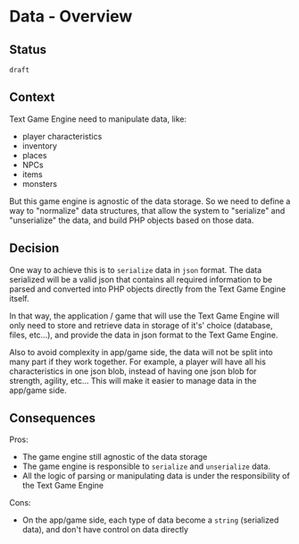 # Data - Overview

## Status

`draft`

## Context

Text Game Engine need to manipulate data, like:
- player characteristics
- inventory
- places
- NPCs
- items
- monsters

But this game engine is agnostic of the data storage. So we need to define a way to "normalize" data structures,
that allow the system to "serialize" and "unserialize" the data, and build PHP objects based on those data.

## Decision

One way to achieve this is to `serialize` data in `json` format. The data serialized will be a valid json that contains
all required information to be parsed and converted into PHP objects directly from the Text Game Engine itself.

In that way, the application / game that will use the Text Game Engine will only need to store and retrieve data in
storage of it's' choice (database, files, etc...), and provide the data in json format to the Text Game Engine.

Also to avoid complexity in app/game side, the data will not be split into many part if they work together.
For example, a player will have all his characteristics in one json blob, instead of having one json blob for strength,
agility, etc... This will make it easier to manage data in the app/game side.

## Consequences

Pros:
- The game engine still agnostic of the data storage
- The game engine is responsible to `serialize` and `unserialize` data.
- All the logic of parsing or manipulating data is under the responsibility of the Text Game Engine

Cons:
- On the app/game side, each type of data become a `string` (serialized data), and don't have control on data directly
